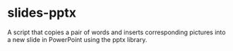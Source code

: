 # slides-pptx
A script that copies a pair of words and inserts corresponding pictures into a new slide in PowerPoint using the pptx library.
